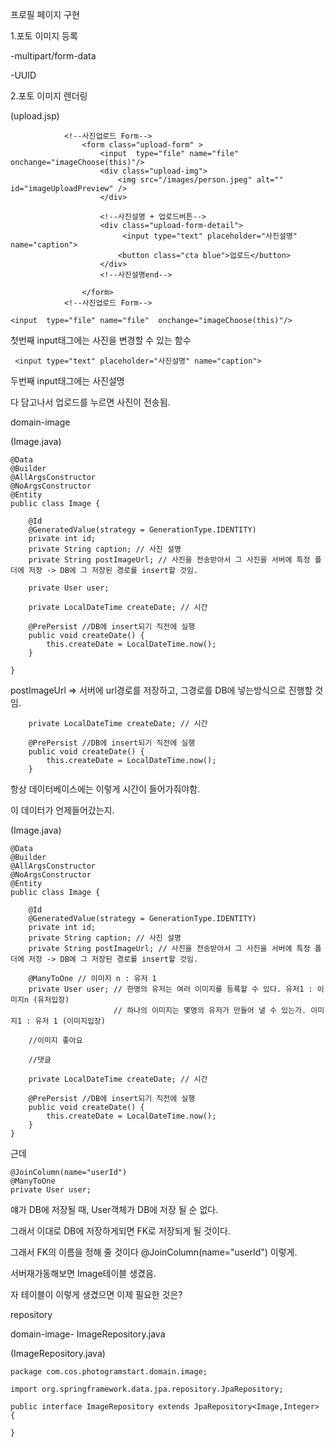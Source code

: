 프로필 페이지 구현

1.포토 이미지 등록

-multipart/form-data

-UUID

2.포토 이미지 렌더링

(upload.jsp)

```
            <!--사진업로드 Form-->
                <form class="upload-form" >
                    <input  type="file" name="file"  onchange="imageChoose(this)"/>
                    <div class="upload-img">
                        <img src="/images/person.jpeg" alt="" id="imageUploadPreview" />
                    </div>

                    <!--사진설명 + 업로드버튼-->
                    <div class="upload-form-detail">
                   		 <input type="text" placeholder="사진설명" name="caption">
                        <button class="cta blue">업로드</button>
                    </div>
                    <!--사진설명end-->

                </form>
            <!--사진업로드 Form-->
```

```
<input  type="file" name="file"  onchange="imageChoose(this)"/>
```

첫번째 input태그에는 사진을 변경할 수 있는 함수

```
 <input type="text" placeholder="사진설명" name="caption">
```

두번째 input태그에는 사진설명

다 담고나서 업로드를 누르면 사진이 전송됨.

domain-image

(Image.java)

```
@Data
@Builder
@AllArgsConstructor
@NoArgsConstructor
@Entity
public class Image {

	@Id
	@GeneratedValue(strategy = GenerationType.IDENTITY)
	private int id;
    private String caption; // 사진 설명
	private String postImageUrl; // 사진을 전송받아서 그 사진을 서버에 특정 폴더에 저장 -> DB에 그 저장된 경로를 insert할 것임.

    private User user;

    private LocalDateTime createDate; // 시간

	@PrePersist //DB에 insert되기 직전에 실행
	public void createDate() {
		this.createDate = LocalDateTime.now();
	}

}
```

postImageUrl => 서버에 url경로를 저장하고, 그경로를 DB에 넣는방식으로 진행할 것임.

```
    private LocalDateTime createDate; // 시간

	@PrePersist //DB에 insert되기 직전에 실행
	public void createDate() {
		this.createDate = LocalDateTime.now();
	}
```

항상 데이터베이스에는 이렇게 시간이 들어가줘야함.

이 데이터가 언제들어갔는지.

(Image.java)

```
@Data
@Builder
@AllArgsConstructor
@NoArgsConstructor
@Entity
public class Image {

	@Id
	@GeneratedValue(strategy = GenerationType.IDENTITY)
	private int id;
	private String caption; // 사진 설명
	private String postImageUrl; // 사진을 전송받아서 그 사진을 서버에 특정 폴더에 저장 -> DB에 그 저장된 경로를 insert할 것임.

	@ManyToOne // 이미지 n : 유저 1
	private User user; // 한명의 유저는 여러 이미지를 등록할 수 있다. 유저1 : 이미지n (유저입장)
					   // 하나의 이미지는 몇명의 유저가 만들어 낼 수 있는가. 이미지1 : 유저 1 (이미지입장)

	//이미지 좋아요

	//댓글

	private LocalDateTime createDate; // 시간

	@PrePersist //DB에 insert되기 직전에 실행
	public void createDate() {
		this.createDate = LocalDateTime.now();
	}
}
```

근데

```
@JoinColumn(name="userId")
@ManyToOne
private User user;
```

얘가 DB에 저장될 때, User객체가 DB에 저장 될 순 없다.

그래서 이대로 DB에 저장하게되면 FK로 저장되게 될 것이다.

그래서 FK의 이름을 정해 줄 것이다
@JoinColumn(name="userId") 이렇게.

서버재가동해보면 Image테이블 생겼음.

자 테이블이 이렇게 생겼으면 이제 필요한 것은?

repository

domain-image- ImageRepository.java

(ImageRepository.java)

```
package com.cos.photogramstart.domain.image;

import org.springframework.data.jpa.repository.JpaRepository;

public interface ImageRepository extends JpaRepository<Image,Integer> {

}

```

